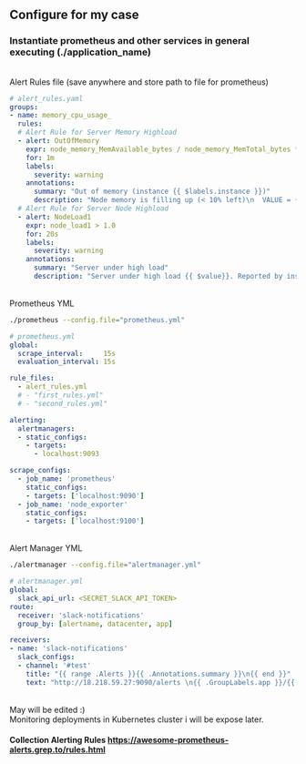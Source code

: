 ## Configure for my case 
### Instantiate prometheus and other services in general executing (./application_name)
\
Alert Rules file (save anywhere and store path to file for prometheus)
~~~yml
# alert_rules.yaml
groups:
- name: memory_cpu_usage_
  rules:
  # Alert Rule for Server Memory Highload
  - alert: OutOfMemory
    expr: node_memory_MemAvailable_bytes / node_memory_MemTotal_bytes * 100 < 40
    for: 1m
    labels:
      severity: warning
    annotations:
      summary: "Out of memory (instance {{ $labels.instance }})"
      description: "Node memory is filling up (< 10% left)\n  VALUE = {{ $value }}\n  LABELS: {{ $labels }}"
  # Alert Rule for Server Node Highload
  - alert: NodeLoad1
    expr: node_load1 > 1.0
    for: 20s
    labels:
      severity: warning
    annotations:
      summary: "Server under high load"
      description: "Server under high load {{ $value}}. Reported by instance {{ $labels.instance }} of job {{ $labels.job }}."
~~~
\
Prometheus YML
~~~sh
./prometheus --config.file="prometheus.yml"
~~~
~~~yml
# prometheus.yml 
global:
  scrape_interval:     15s
  evaluation_interval: 15s

rule_files:
  - alert_rules.yml
  # - "first_rules.yml"
  # - "second_rules.yml"

alerting:
  alertmanagers:
  - static_configs:
    - targets:
      - localhost:9093

scrape_configs:
  - job_name: 'prometheus'
    static_configs:
    - targets: ['localhost:9090']
  - job_name: 'node_exporter'
    static_configs:
    - targets: ['localhost:9100']
~~~
\
Alert Manager YML
~~~sh
./alertmanager --config.file="alertmanager.yml"
~~~
~~~yml
# alertmanager.yml
global:
  slack_api_url: <SECRET_SLACK_API_TOKEN>
route:
  receiver: 'slack-notifications'
  group_by: [alertname, datacenter, app]

receivers:
- name: 'slack-notifications'
  slack_configs:
  - channel: '#test'
    title: "{{ range .Alerts }}{{ .Annotations.summary }}\n{{ end }}"
    text: "http://18.218.59.27:9090/alerts \n{{ .GroupLabels.app }}/{{ .GroupLabels.alertname }}"
~~~
\
May will be edited :)
\
Monitoring deployments in Kubernetes cluster i will be expose later.

#### Collection Alerting Rules https://awesome-prometheus-alerts.grep.to/rules.html
